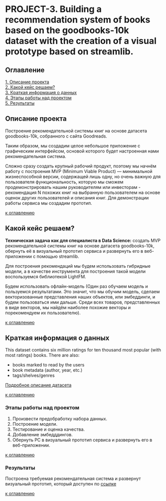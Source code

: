 # PROJECT-3. Building a recommendation system of books based on the goodbooks-10k dataset with the creation of a visual prototype based on streamlib.

## Оглавление  
[1. Описание проекта](README.md#Описание-проекта)  
[2. Какой кейс решаем?](README.md#Какой-кейс-решаем)  
[3. Краткая информация о данных](README.md#Краткая-информация-о-данных)  
[4. Этапы работы над проектом](README.md#Этапы-работы-над-проектом)  
[5. Результаты](README.md#Результаты)    

## Описание проекта    

Построение рекомендательной системы книг на основе датасета goodbooks-10k, собранного с сайта Goodreads. 

Таким образом, мы создадим целое небольшое приложение с графическим интерфейсом, основой которого будет настроенная нами рекомендательная система.

Сложно сразу создать крупный рабочий продукт, поэтому мы начнём работу с построения MVP (Minimum Viable Product) — минимальной жизнеспособной версии, содержащей лишь одну, но очень важную для пользователя функциональность, которую мы сможем продемонстрировать нашим руководителям или инвесторам - рекомендация N похожих книг на выбранную пользователем на основе оценок других пользователей и описания книг. Для демонстрации работы сервиса мы создадим прототип.



[к оглавлению](README.md#Оглавление)


## Какой кейс решаем?    

**Техническая задача как для специалиста в Data Science:** создать MVP рекомендательной системы книг на основе датасета goodbooks-10k, обернуть её в визуальный прототип сервиса и развернуть его в веб-приложении с помощью streamlib.

Для построения рекомендаций мы будем использовать гибридные модели, а в качестве инструмента для построения такой модели воспользуемся библиотекой LightFM.

Будем использовать офлайн-модель (Один раз обучаем модель и пользуемся результатами. Это значит, что мы обучим модель, сделаем векторизованные представления наших объектов, или эмбеддинги, и будем пользоваться ими дальше. Среди всех товаров, представленных в виде векторов, мы найдём наиболее похожие векторы и порекомендуем их пользователю).





[к оглавлению](README.md#Оглавление)

## Краткая информация о данных

This dataset contains six million ratings for ten thousand most popular (with most ratings) books. There are also:

* books marked to read by the users
* book metadata (author, year, etc.)
* tags/shelves/genres

[Подробное описание датасета](https://github.com/zygmuntz/goodbooks-10k)



[к оглавлению](README.md#Оглавление)


### Этапы работы над проектом  

1. Произвести предобработку набора данных.
2. Построение модели.
3. Тестирование и оценка качества.
4. Добавление эмбедддингов.
5. Обернуть РС в визуальный прототип сервиса и развернуть его в веб-приложении.


[к оглавлению](README.md#Оглавление)

### Результаты

Построена требуемая рекомендательная система и развернут визуальный прототип, который доступен по [ссылке](https://maxwolf28-mini-projects-project-3.streamlit.app/)


[к оглавлению](README.md#Оглавление)


